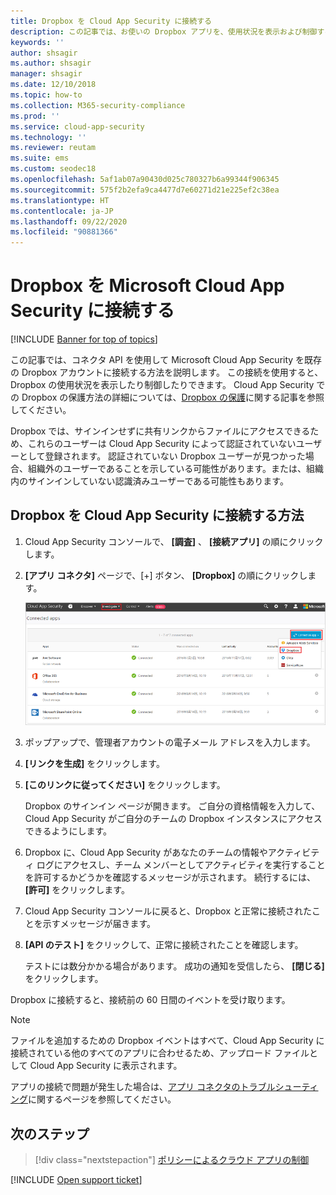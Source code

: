 ```yaml
---
title: Dropbox を Cloud App Security に接続する
description: この記事では、お使いの Dropbox アプリを、使用状況を表示および制御する API コネクタを使用して、Cloud App Security に接続する方法について説明します。
keywords: ''
author: shsagir
ms.author: shsagir
manager: shsagir
ms.date: 12/10/2018
ms.topic: how-to
ms.collection: M365-security-compliance
ms.prod: ''
ms.service: cloud-app-security
ms.technology: ''
ms.reviewer: reutam
ms.suite: ems
ms.custom: seodec18
ms.openlocfilehash: 5af1ab07a90430d025c780327b6a99344f906345
ms.sourcegitcommit: 575f2b2efa9ca4477d7e60271d21e225ef2c38ea
ms.translationtype: HT
ms.contentlocale: ja-JP
ms.lasthandoff: 09/22/2020
ms.locfileid: "90881366"
---
```

# <a name="connect-dropbox-to-microsoft-cloud-app-security"></a>Dropbox を Microsoft Cloud App Security に接続する

[!INCLUDE [Banner for top of topics](includes/banner.md)]

この記事では、コネクタ API を使用して Microsoft Cloud App Security を既存の Dropbox アカウントに接続する方法を説明します。 この接続を使用すると、Dropbox の使用状況を表示したり制御したりできます。 Cloud App Security での Dropbox の保護方法の詳細については、[Dropbox の保護](protect-dropbox.md)に関する記事を参照してください。

Dropbox では、サインインせずに共有リンクからファイルにアクセスできるため、これらのユーザーは Cloud App Security によって認証されていないユーザーとして登録されます。 認証されていない Dropbox ユーザーが見つかった場合、組織外のユーザーであることを示している可能性があります。または、組織内のサインインしていない認識済みユーザーである可能性もあります。

## <a name="how-to-connect-dropbox-to-cloud-app-security"></a>Dropbox を Cloud App Security に接続する方法

1. Cloud App Security コンソールで、 **[調査]** 、 **[接続アプリ]** の順にクリックします。

2. **[アプリ コネクタ]** ページで、[+] ボタン、 **[Dropbox]** の順にクリックします。

    ![Dropbox の接続](media/connect-dropbox.png "Dropbox の接続")

3. ポップアップで、管理者アカウントの電子メール アドレスを入力します。

4. **[リンクを生成]** をクリックします。

5. **[このリンクに従ってください]** をクリックします。

    Dropbox のサインイン ページが開きます。 ご自分の資格情報を入力して、Cloud App Security がご自分のチームの Dropbox インスタンスにアクセスできるようにします。

6. Dropbox に、Cloud App Security があなたのチームの情報やアクティビティ ログにアクセスし、チーム メンバーとしてアクティビティを実行することを許可するかどうかを確認するメッセージが示されます。 続行するには、 **[許可]** をクリックします。

7. Cloud App Security コンソールに戻ると、Dropbox と正常に接続されたことを示すメッセージが届きます。

8. **[API のテスト]** をクリックして、正常に接続されたことを確認します。

    テストには数分かかる場合があります。 成功の通知を受信したら、 **[閉じる]** をクリックします。

Dropbox に接続すると、接続前の 60 日間のイベントを受け取ります。

> [!NOTE]
> ファイルを追加するための Dropbox イベントはすべて、Cloud App Security に接続されている他のすべてのアプリに合わせるため、アップロード ファイルとして Cloud App Security に表示されます。

アプリの接続で問題が発生した場合は、[アプリ コネクタのトラブルシューティング](troubleshooting-api-connectors-using-error-messages.md)に関するページを参照してください。

## <a name="next-steps"></a>次のステップ

> [!div class="nextstepaction"]
> [ポリシーによるクラウド アプリの制御](control-cloud-apps-with-policies.md)

[!INCLUDE [Open support ticket](includes/support.md)]

